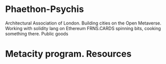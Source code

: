 # Phaethon-Psychis
Architectural Association of London. Building cities on the Open Metaverse. Working with solidity lang on Ethereum
FRNS.CARDS spinning bits, cooking something there. Public goods
# Metacity program. Resources
